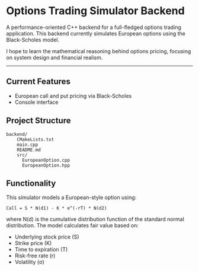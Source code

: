 # Options Trading Simulator Backend

A performance-oriented C++ backend for a full-fledged options trading application. This backend 
currently simulates European options using the Black-Scholes model.

I hope to learn the mathematical reasoning behind options pricing, focusing on system design and financial realism.

---

## Current Features

- European call and put pricing via Black-Scholes
- Console interface

## Project Structure

```
backend/
    CMakeLists.txt
    main.cpp
    README.md
    src/
      EuropeanOption.cpp
      EuropeanOption.hpp
```

## Functionality

This simulator models a European-style option using:

```
Call = S * N(d1) - K * e^(-rT) * N(d2)
```

where N(d) is the cumulative distribution function of the standard normal distribution.
The model calculates fair value based on:

- Underlying stock price (S)
- Strike price (K)
- Time to expiration (T)
- Risk-free rate (r)
- Volatility (σ)
